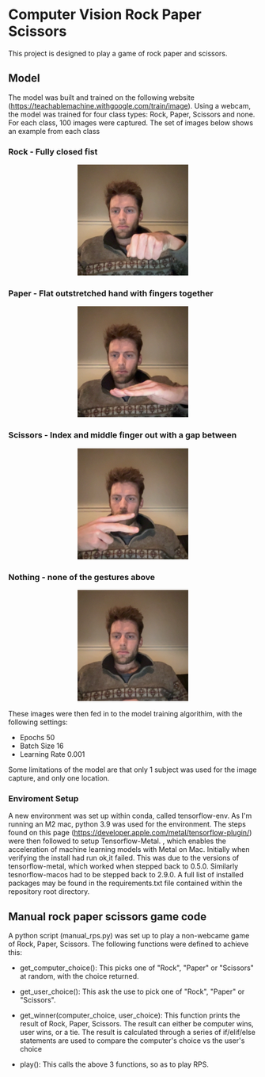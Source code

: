 # Computer Vision Rock Paper Scissors

This project is designed to play a game of rock paper and scissors.

## Model

The model was built and trained on the following website (https://teachablemachine.withgoogle.com/train/image). Using a webcam, the model was trained for four class types: Rock, Paper, Scissors and none. For each class, 100 images were captured. The set of images below shows an example from each class

### Rock - Fully closed fist
<p align="center">
    <img src = '/images/rock.png'>
</p>

### Paper - Flat outstretched hand with fingers together

<p align="center">
    <img src = '/images/paper.png'>
</p>

### Scissors - Index and middle finger out with a gap between

<p align="center">
    <img src = '/images/scissors.png'>
</p>

### Nothing - none of the gestures above

<p align="center">
    <img src = '/images/nothing.png'>
</p>

These images were then fed in to the model training algorithim, with the following settings:

- Epochs 50
- Batch Size 16
- Learning Rate 0.001

 Some limitations of the model are that only 1 subject was used for the image capture, and only one location.


### Enviroment Setup

A new environment was set up within conda, called tensorflow-env. As I'm running an M2 mac, python 3.9 was used for the environment. The steps found on this page (https://developer.apple.com/metal/tensorflow-plugin/) were then followed to setup Tensorflow-Metal. , which enables the acceleration of machine learning models with Metal on Mac. Initially when verifying the install had run ok,it failed. This was due to the versions of tensorflow-metal, which worked when stepped back to 0.5.0. Similarly tesnorflow-macos had to be stepped back to 2.9.0. A full list of installed packages may be found in the requirements.txt file contained within the repository root directory.

## Manual rock paper scissors game code

A python script (manual_rps.py) was set up to play a non-webcame game of Rock, Paper, Scissors. The following functions were defined to achieve this:

- get_computer_choice(): This picks one of "Rock", "Paper" or "Scissors" at random, with the choice returned.

- get_user_choice(): This ask the use to pick one of "Rock", "Paper" or "Scissors".

- get_winner(computer_choice, user_choice): This function prints the result of Rock, Paper, Scissors. The result can either be computer wins, user wins, or a tie. The result is calculated through a series of if/elif/else statements are used to compare the computer's choice vs the user's choice

- play(): This calls the above 3 functions, so as to play RPS.